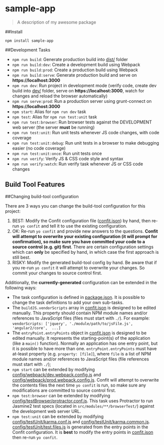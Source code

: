 <!--[RM_HEADING]-->
# sample-app

<!--[]-->
<!--[RM_DESCRIPTION]-->
> A description of my awesome package

<!--[]-->

<!--[RM_INSTALL]-->
##Install

    npm install sample-app


<!--[]-->

<!--[RM_DEVELOPMENT_TASKS]-->
##Development Tasks

- `npm run build`: Generate production build into [dist/](dist/) folder
- `npm run build:dev`: Create a development build using Webpack
- `npm run build:prod`: Create a production build using Webpack
- `npm run build:serve`: Generate production build and serve on **https://localhost:3000**
- `npm run dev`: Run project in development mode (verify code, create dev build into [dev/](dev/) folder, serve on **https://localhost:3000**, watch for changes and reload the browser automatically)
- `npm run serve:prod`: Run a production server using grunt-connect on **https://localhost:3000**
- `npm start`: Alias for `npm run dev` task
- `npm test`: Alias for `npm run test:unit` task
- `npm run test:browser`: Run browser tests against the DEVELOPMENT web server (the server **must** be running)
- `npm run test:unit`: Run unit tests whenever JS code changes, with code coverage
- `npm run test:unit:debug`: Run unit tests in a browser to make debugging easier (no code coverage)
- `npm run test:unit:once`: Run unit tests once
- `npm run verify`: Verify JS & CSS code style and syntax
- `npm run verify:watch`: Run verify task whenever JS or CSS code changes



<!--[]-->

<!--[RM_BUILD_TOOL_FEATURES]-->
## Build Tool Features




<!--[]-->

<!--[RM_CHANGING_BUILD_TOOL_CONFIG]-->
##Changing build-tool configuration

There are 3 ways you can change the build-tool configuration for this project:

1. BEST: Modify the Confit configuration file ([confit.json](confit.json)) by hand, then re-run `yo confit` and tell it to use the existing configuration.
1. OK: Re-run `yo confit` and provide new answers to the questions. **Confit will attempt to overwrite your existing configuration (it will prompt for confirmation), so make sure you have committed your code to a source control (e.g. git) first**.
  There are certain configuration settings which can **only** be specified by hand, in which case the first approach is still best.
1. RISKY: Modify the generated build-tool config by hand. Be aware that if you re-run `yo confit` it will attempt to overwrite your changes. So commit your changes to source control first.

Additionally, the **currently-generated** configuration can be extended in the following ways:

- The task configuration is defined in [package.json](package.json). It is possible to change the task definitions to add your own sub-tasks.
- The `buildJS.vendorScripts` array in [confit.json](confit.json) is designed to be edited manually. This property should contain NPM module names and/or references to JavaScript files (files must start with `./`). For example: `vendorScripts: ['jquery', './module/path/to/jsFile.js', 'angular2/core',  ...]`
- The `entryPoint.entryPoints` object in [confit.json](confit.json) is designed to be edited manually. It represents the starting-point(s) of the application (like a `main()` function). Normally an application has one entry point, but it is possible to have more than one. `entryPoint.entryPoints` must have at-least property (e.g. `property: [file]`), where `file` is a list of NPM module names and/or references to JavaScript files (file references must start with `./`);
- `npm start` can be extended by modifying [config/webpack/dev.webpack.config.js](config/webpack/dev.webpack.config.js) and [config/webpack/prod.webpack.config.js](config/webpack/prod.webpack.config.js). Confit will attempt to overwrite the contents files the next time `yo confit` is run, so make sure any modifications are committed to source control first.
- `npm test:browser` can be extended by modifying [config/testBrowser/protractor.conf.js](config/testBrowser/protractor.conf.js). This task uses Protractor to run Jasmine2 test specs (located in `src/modules/**/browserTest/`) against the development web server URL.
- `npm test:unit` can be extended by modifying [config/testUnit/karma.conf.js](config/testUnit/karma.conf.js) and [config/testUnit/karma.common.js](config/testUnit/karma.common.js). [config/testUnit/test.files.js](config/testUnit/test.files.js) is generated from the entry points in the Confit configuration. It is **best** to modify the entry points in [confit.json](confit.json) then re-run `yo confit`.



<!--[]-->

